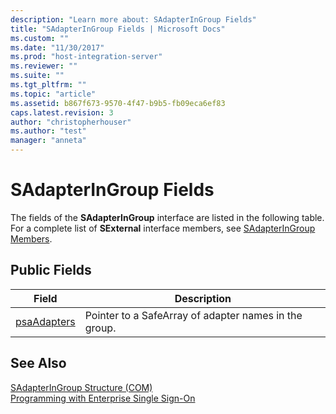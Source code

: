 ```yaml
---
description: "Learn more about: SAdapterInGroup Fields"
title: "SAdapterInGroup Fields | Microsoft Docs"
ms.custom: ""
ms.date: "11/30/2017"
ms.prod: "host-integration-server"
ms.reviewer: ""
ms.suite: ""
ms.tgt_pltfrm: ""
ms.topic: "article"
ms.assetid: b867f673-9570-4f47-b9b5-fb09eca6ef83
caps.latest.revision: 3
author: "christopherhouser"
ms.author: "test"
manager: "anneta"
---
```

# SAdapterInGroup Fields
The fields of the **SAdapterInGroup** interface are listed in the following table. For a complete list of **SExternal** interface members, see [SAdapterInGroup Members](../esso/sadapteringroup-members.md).  
  
## Public Fields  
  
|Field|Description|  
|-----------|-----------------|  
|[psaAdapters](../esso/sadapteringroup-psaadapters-field.md)|Pointer to a SafeArray of adapter names in the group.|  
  
## See Also  
 [SAdapterInGroup Structure (COM)](../esso/sadapteringroup-structure-com.md)   
 [Programming with Enterprise Single Sign-On](../esso/programming-with-enterprise-single-sign-on.md)
